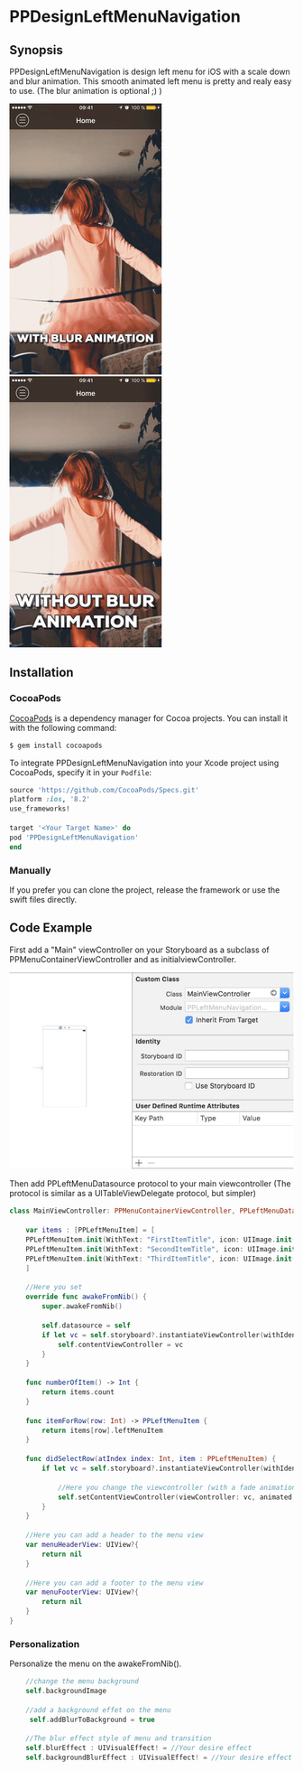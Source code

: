 # PPDesignLeftMenuNavigation

## Synopsis

PPDesignLeftMenuNavigation is design left menu for iOS with a scale down and blur animation. This smooth animated left menu is pretty and realy easy to use. 
(The blur animation is optional ;) )

![alt tag](https://github.com/PierrePerrin/PPDesignLeftMenuNavigation/blob/master/Screens/RX0Ntmg15oKo8.gif)
![alt tag](https://github.com/PierrePerrin/PPDesignLeftMenuNavigation/blob/master/Screens/hsGfPRX6aHwYM.gif)

## Installation

### CocoaPods

[CocoaPods](http://cocoapods.org) is a dependency manager for Cocoa projects. You can install it with the following command:

```bash
$ gem install cocoapods
```
To integrate PPDesignLeftMenuNavigation into your Xcode project using CocoaPods, specify it in your `Podfile`:

```ruby
source 'https://github.com/CocoaPods/Specs.git'
platform :ios, '8.2'
use_frameworks!

target '<Your Target Name>' do
pod 'PPDesignLeftMenuNavigation'
end
```
### Manually

If you prefer  you can clone the project, release the framework or use the swift files directly.

## Code Example


First add a "Main" viewController on your Storyboard as a subclass of PPMenuContainerViewController and as initialviewController. 

![alt tag](https://github.com/PierrePerrin/PPDesignLeftMenuNavigation/blob/master/Screens/Storyboard.jpg)

Then add PPLeftMenuDatasource protocol to your main viewcontroller (The protocol is similar as a UITableViewDelegate protocol, but simpler)

```swift
class MainViewController: PPMenuContainerViewController, PPLeftMenuDatasource {

    var items : [PPLeftMenuItem] = [
    PPLeftMenuItem.init(WithText: "FirstItemTitle", icon: UIImage.init(named: "FirstIcon")),
    PPLeftMenuItem.init(WithText: "SecondItemTitle", icon: UIImage.init(named: "SecondIcon")),
    PPLeftMenuItem.init(WithText: "ThirdItemTitle", icon: UIImage.init(named: "ThirdIcon"))
    ]

    //Here you set 
    override func awakeFromNib() {
        super.awakeFromNib()

        self.datasource = self
        if let vc = self.storyboard?.instantiateViewController(withIdentifier: "YourViewControllerIdentifierForYourFirstItem"){
            self.contentViewController = vc
        }
    }

    func numberOfItem() -> Int {
        return items.count
    }

    func itemForRow(row: Int) -> PPLeftMenuItem {
        return items[row].leftMenuItem
    }

    func didSelectRow(atIndex index: Int, item : PPLeftMenuItem) {
        if let vc = self.storyboard?.instantiateViewController(withIdentifier: "viewControllerForSelectedRow"){

            //Here you change the viewcontroller (with a fade animation or a blur transition)
            self.setContentViewController(viewController: vc, animated: true,blurTransition: true)
        }
    }

    //Here you can add a header to the menu view
    var menuHeaderView: UIView?{
        return nil
    }

    //Here you can add a footer to the menu view
    var menuFooterView: UIView?{
        return nil
    }
}
```

### Personalization

Personalize the menu on the awakeFromNib().
```swift
    //change the menu background
    self.backgroundImage 

    //add a background effet on the menu
     self.addBlurToBackground = true
    
    //The blur effect style of menu and transition
    self.blurEffect : UIVisualEffect! = //Your desire effect
    self.backgroundBlurEffect : UIVisualEffect! = //Your desire effect


```
